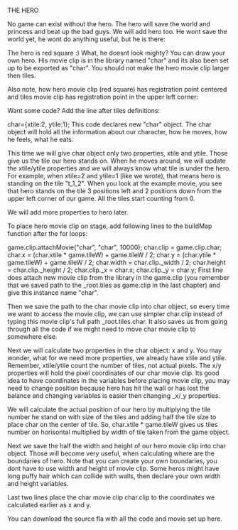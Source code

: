 THE HERO

No game can exist without the hero. The hero will save the world and princess and beat up the bad guys. We will add hero too. He wont save the world yet, he wont do anything useful, but he is there:



The hero is red square :) What, he doesnt look mighty? You can draw your own hero. His movie clip is in the library named "char" and its also been set up to be exported as "char". You should not make the hero movie clip larger then tiles.

Also note, how hero movie clip (red square) has registration point centered and tiles movie clip has registration point in the upper left corner:



Want some code? Add the line after tiles definitions:

char={xtile:2, ytile:1};
This code declares new "char" object. The char object will hold all the information about our character, how he moves, how he feels, what he eats.

This time we will give char object only two properties, xtile and ytile. Those give us the tile our hero stands on. When he moves around, we will update the xtile/ytile properties and we will always know what tile is under the hero. For example, when xtile=2 and ytile=1 (like we wrote), that means hero is standing on the tile "t_1_2". When you look at the example movie, you see that hero stands on the tile 3 positions left and 2 positions down from the upper left corner of our game. All the tiles start counting from 0.

We will add more properties to hero later.

To place hero movie clip on stage, add following lines to the buildMap function after the for loops:

game.clip.attachMovie("char", "char", 10000);
char.clip = game.clip.char;
char.x = (char.xtile * game.tileW) + game.tileW / 2;
char.y = (char.ytile * game.tileW) + game.tileW / 2;
char.width = char.clip._width / 2;
char.height = char.clip._height / 2;
char.clip._x = char.x;
char.clip._y = char.y;
First line does attach new movie clip from the library in the game.clip (you remember that we saved path to the _root.tiles as game.clip in the last chapter) and give this instance name "char".

Then we save the path to the char movie clip into char object, so every time we want to access the movie clip, we can use simpler char.clip instead of typing this movie clip's full path _root.tiles.char. It also saves us from going through all the code if we might need to move char movie clip to somewhere else.

Next we will calculate two properties in the char object: x and y. You may wonder, what for we need more properties, we already have xtile and ytile. Remember, xtile/ytile count the number of tiles, not actual pixels. The x/y properties will hold the pixel coordinates of our char movie clip. Its good idea to have coordinates in the variables before placing movie clip, you may need to change position because hero has hit the wall or has lost the balance and changing variables is easier then changing _x/_y properties.

We will calculate the actual position of our hero by multiplying the tile number he stand on with size of the tiles and adding half the tile size to place char on the center of tile. So, char.xtile * game.tileW gives us tiles number on horisontal multiplied by width of tile taken from the game object.

Next we save the half the width and height of our hero movie clip into char object. Those will become very useful, when calculating where are the boundaries of hero. Note that you can create your own boundaries, you dont have to use width and height of movie clip. Some heros might have long puffy hair which can collide with walls, then declare your own width and height variables.

Last two lines place the char movie clip char.clip to the coordinates we calculated earlier as x and y.

You can download the source fla with all the code and movie set up here.